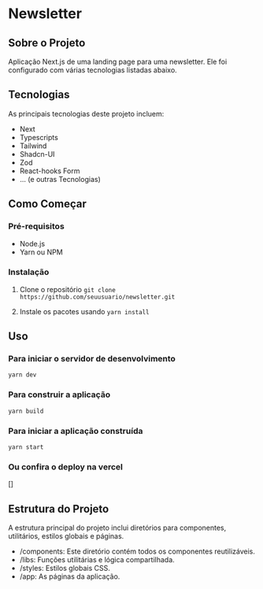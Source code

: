# Newsletter

## Sobre o Projeto

Aplicação Next.js de uma landing page para uma newsletter. Ele foi configurado com várias tecnologias listadas abaixo.

## Tecnologias

As principais tecnologias deste projeto incluem:

- Next
- Typescripts
- Tailwind
- Shadcn-UI
- Zod
- React-hooks Form
- ... (e outras Tecnologias)

## Como Começar

### Pré-requisitos

- Node.js
- Yarn ou NPM

### Instalação

1. Clone o repositório
   `git clone https://github.com/seuusuario/newsletter.git`

2. Instale os pacotes usando
   `yarn install`

## Uso

### Para iniciar o servidor de desenvolvimento

`yarn dev`

### Para construir a aplicação

`yarn build`

### Para iniciar a aplicação construída

`yarn start`

### Ou confira o deploy na vercel

[]

## Estrutura do Projeto

A estrutura principal do projeto inclui diretórios para componentes, utilitários, estilos globais e páginas.

- /components: Este diretório contém todos os componentes reutilizáveis.
- /libs: Funções utilitárias e lógica compartilhada.
- /styles: Estilos globais CSS.
- /app: As páginas da aplicação.
